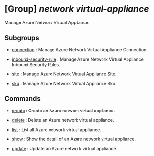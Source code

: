 # [Group] _network virtual-appliance_

Manage Azure Network Virtual Appliance.

## Subgroups

- [connection](/Commands/network/virtual-appliance/connection/readme.md)
: Manage Azure Network Virtual Appliance Connection.

- [inbound-security-rule](/Commands/network/virtual-appliance/inbound-security-rule/readme.md)
: Manage Azure Network Virtual Appliance Inbound Security Rules.

- [site](/Commands/network/virtual-appliance/site/readme.md)
: Manage Azure Network Virtual Appliance Site.

- [sku](/Commands/network/virtual-appliance/sku/readme.md)
: Manage Azure Network Virtual Appliance Sku.

## Commands

- [create](/Commands/network/virtual-appliance/_create.md)
: Create an Azure network virtual appliance.

- [delete](/Commands/network/virtual-appliance/_delete.md)
: Delete an Azure network virtual appliance.

- [list](/Commands/network/virtual-appliance/_list.md)
: List all Azure network virtual appliance.

- [show](/Commands/network/virtual-appliance/_show.md)
: Show the detail of an Azure network virtual appliance.

- [update](/Commands/network/virtual-appliance/_update.md)
: Update an Azure network virtual appliance.
